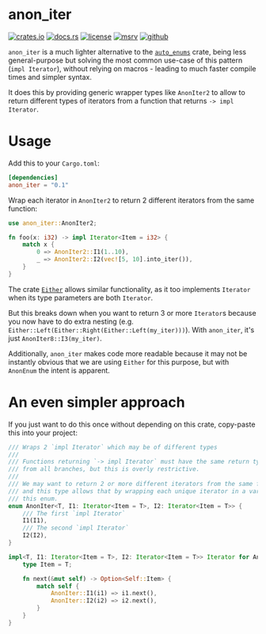 # anon_iter

[![crates.io](https://img.shields.io/crates/v/anon_iter?style=flat-square&logo=rust)](https://crates.io/crates/anon_iter)
[![docs.rs](https://img.shields.io/badge/docs.rs-auto__enums-blue?style=flat-square&logo=docs.rs)](https://docs.rs/anon_iter)
[![license](https://img.shields.io/badge/license-Apache--2.0_OR_MIT-blue?style=flat-square)](#license)
[![msrv](https://img.shields.io/badge/msrv-1.50-blue?style=flat-square&logo=rust)](https://www.rust-lang.org)
[![github](https://img.shields.io/github/stars/nik-rev/anon_iter)](https://github.com/nik-rev/anon_iter)

`anon_iter` is a much lighter alternative to the [`auto_enums`](https://crates.io/crates/auto_enums) crate,
being less general-purpose but solving the most common use-case of this pattern (`impl Iterator`),
without relying on macros - leading to much faster compile times and simpler syntax.

It does this by providing generic wrapper types like `AnonIter2`
to allow to return different types of iterators
from a function that returns `-> impl Iterator`.

# Usage

Add this to your `Cargo.toml`:

```toml
[dependencies]
anon_iter = "0.1"
```

Wrap each iterator in `AnonIter2` to return 2 different iterators from the same function:

```rust
use anon_iter::AnonIter2;

fn foo(x: i32) -> impl Iterator<Item = i32> {
    match x {
        0 => AnonIter2::I1(1..10),
        _ => AnonIter2::I2(vec![5, 10].into_iter()),
    }
}
```

The crate [`Either`](https://docs.rs/either/latest/either/) allows similar functionality, as it too implements `Iterator` when
its type parameters are both `Iterator`.

But this breaks down when you want to return 3 or more `Iterator`s because you now have to
do extra nesting (e.g. `Either::Left(Either::Right(Either::Left(my_iter)))`). With `anon_iter`, it's just `AnonIter8::I3(my_iter)`.

Additionally, `anon_iter` makes code more readable because it may not be instantly obvious that we are using `Either` for this purpose, but with `AnonEnum`
the intent is apparent.

# An even simpler approach

If you just want to do this once without depending on this crate, copy-paste this into your project:

```rust
/// Wraps 2 `impl Iterator` which may be of different types
///
/// Functions returning `-> impl Iterator` must have the same return type
/// from all branches, but this is overly restrictive.
///
/// We may want to return 2 or more different iterators from the same function,
/// and this type allows that by wrapping each unique iterator in a variant of
/// this enum.
enum AnonIter<T, I1: Iterator<Item = T>, I2: Iterator<Item = T>> {
    /// The first `impl Iterator`
    I1(I1),
    /// The second `impl Iterator`
    I2(I2),
}

impl<T, I1: Iterator<Item = T>, I2: Iterator<Item = T>> Iterator for AnonIter<T, I1, I2> {
    type Item = T;

    fn next(&mut self) -> Option<Self::Item> {
        match self {
            AnonIter::I1(i1) => i1.next(),
            AnonIter::I2(i2) => i2.next(),
        }
    }
}
```
